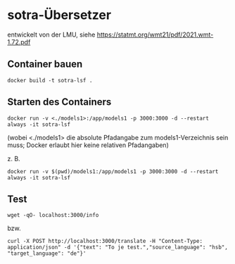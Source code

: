 # sotra-Übersetzer 
entwickelt von der LMU, siehe https://statmt.org/wmt21/pdf/2021.wmt-1.72.pdf


## Container bauen

`docker build -t sotra-lsf .
`
## Starten des Containers

`docker run -v <./models1>:/app/models1 -p 3000:3000 -d --restart always -it sotra-lsf`

(wobei <./models1> die absolute Pfadangabe zum models1-Verzeichnis sein muss; Docker erlaubt hier keine relativen Pfadangaben)

z. B.

`docker run -v $(pwd)/models1:/app/models1 -p 3000:3000 -d --restart always -it sotra-lsf`

## Test

`wget -qO- localhost:3000/info`

bzw.

`curl -X POST http://localhost:3000/translate -H "Content-Type: application/json" -d '{"text": "To je test.","source_language": "hsb", "target_language": "de"}'`


